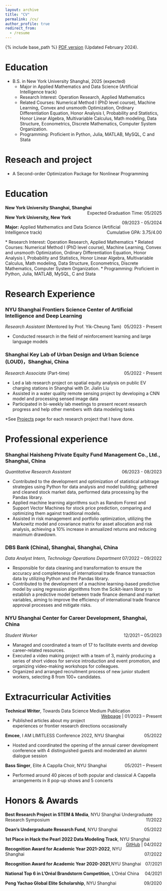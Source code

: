 ```yaml
---
layout: archive
title: "CV"
permalink: /cv/
author_profile: true
redirect_from:
  - /resume
---
```


{% include base_path %}
[PDF version](/files/CV_Yiling_Cao_2024_Feb.pdf) (Updated February 2024). 

Education
======
* B.S. in New York University Shanghai, 2025 (expected)
  * Major in Applied Mathematics and Data Science (Artificial Intelligence track)
  * Research Interest: Operation Research, Applied Mathematics
  * Related Courses: Numerical Method I (PhD level course), Machine Learning, Convex and unsmooth Optimization, Ordinary Differentiation Equation, Honor Analysis I, Probability and Statistics, Honor Linear Algebra, Multivariable Calculus, Math modeling, Data Structure, Econometrics, Discrete Mathematics, Computer System Organization.
  * Programming: Proficient in Python, Julia, MATLAB, MySQL, C and Stata

Reseach and project
======
* A Second-order Optimization Package for Nonlinear Programming





Education
======
<p style="text-align:left;">
    <strong>New York University Shanghai, Shanghai</strong>
    <span style="float:right;">
        Expected Graduation Time: 05/2025
    </span>
</p>
<p style="text-align:left;">
    <strong>New York University, New York</strong>
    <span style="float:right;">
        09/2023 - 05/2024
    </span>
</p>
<p style="text-align:left;">
    <strong>Major:</strong> Applied Mathematics and Data Science (Artificial Intelligence track)
    <span style="float:right;">
        Cumulative GPA: 3.75/4.00
    </span>
</p>
* Research Interest: Operation Research, Applied Mathematics
* Related Courses: Numerical Method I (PhD level course), Machine Learning, Convex and unsmooth Optimization, Ordinary Differentiation Equation, Honor Analysis I, Probability and Statistics, Honor Linear Algebra, Multivariable Calculus, Math modeling, Data Structure, Econometrics, Discrete Mathematics, Computer System Organization.
* Programming: Proficient in Python, Julia, MATLAB, MySQL, C and Stata
		
Research Experience 
======
### **NYU Shanghai Frontiers Science Center of Artificial Intelligence and Deep Learning**

<p style="text-align:left;">
    <i>Research Assistant</i> (Mentored by Prof. Yik-Cheung Tam)
    <span style="float:right;">
        05/2023 - Present
    </span>
</p>

* Conducted research in the field of reinforcement learning and large language models

### **Shanghai Key Lab of Urban Design and Urban Science (LOUD)**，Shanghai, China
<p style="text-align:left;">
    <i>Research Associate</i> (Part-time)
    <span style="float:right;">
        05/2022 - Present
    </span>
</p>

* Led a lab research project on spatial equity analysis on public EV charging stations in Shanghai with Dr. Jialin Liu
* Assisted in a water quality remote sensing project by developing a CNN model and processing sensed image data
* Participated in bi-weekly lab meetings to present recent research progress and help other members with data modeling tasks

*See [Projects](https://balechen.github.io/projects/) page for each research project that I have done.

Professional experience
======

### **Shanghai Haisheng Private Equity Fund Management Co., Ltd.**, Shanghai, China
<p style="text-align:left;">
    <i>Quantitative Research Assistant</i>
    <span style="float:right;">
        06/2023 - 08/2023
    </span>
</p>

* Contributed to the development and optimization of statistical arbitrage strategies using Python for data analysis and model building; gathered and cleaned stock market data, performed data processing by the Pandas library.
* Applied machine learning algorithms such as Random Forest and Support Vector Machines for stock price prediction, comparing and optimizing them against traditional models. 
* Assisted in risk management and portfolio optimization, utilizing the Markowitz model and covariance matrix for asset allocation and risk analysis, achieving a 10% increase in annualized returns and reducing maximum drawdown.


### **DBS Bank (China), Shanghai**, Shanghai, China
<p style="text-align:left;">
    <i>Data Analyst Intern, Technology Operations Department</i>
    <span style="float:right;">
        07/2022 – 09/2022
    </span>
</p>
                                            	 
* Responsible for data cleaning and transformation to ensure the accuracy and completeness of international trade finance transaction data by utilizing Python and the Pandas library.
* Contributed to the development of a machine learning-based predictive model by using regression algorithms from the Scikit-learn library to establish a predictive model between trade finance demand and market variables, aiming to improve the efficiency of international trade finance approval processes and mitigate risks.

### **NYU Shanghai Center for Career Development**, Shanghai, China
<p style="text-align:left;">
    <i>Student Worker</i>
    <span style="float:right;">
        12/2021 – 05/2023
    </span>
</p>

*	Managed and coordinated a team of 17 to facilitate events and develop career-related resources.
*	Executed a video making project with a team of 3, mainly producing a series of short videos for service introduction and event promotion, and organizing video-making workshops for colleagues.
*	Organized and arranged recruitment process of new junior student workers, selecting 8 from 100+ candidates.



Extracurricular Activities
======
<p style="text-align:left;">
    <strong>Technical Writer</strong>, Towards Data Science Medium Publication
    <span style="float:right;">
        <a href="https://medium.com/@bc3088">Webpage</a> | 01/2023 – Present
    </span>
</p>
	 
* Published articles about my project experiences or frontier research directions occasionally

<p style="text-align:left;">
    <strong>Emcee</strong>, I AM LIMITLESS Conference 2022, NYU Shanghai
    <span style="float:right;">05/2022</span>
</p>     	 

*	Hosted and coordinated the opening of the annual career development conference with 4 distinguished guests and moderated an alumni dialogue session

<p style="text-align:left;">
    <strong>Bass Singer</strong>, Elite A Capplla Choir, NYU Shanghai
    <span style="float:right;">05/2021 – Present</span>
</p>

*	Performed around 40 pieces of both popular and classical A Cappella arrangements in 8 pop-up shows and 5 concerts



Honors & Awards
======

<p style="text-align:left;">
    <strong>Best Research Project in STEM & Media</strong>, NYU Shanghai Undergraduate Research Symposium
    <span style="float:right;">11/2022</span>
</p>
<p style="text-align:left;">
    <strong>Dean’s Undergraduate Research Fund</strong>, NYU Shanghai
    <span style="float:right;">05/2022</span>
</p>
<p style="text-align:left;">
    <strong>1st Place in Hack the Pearl 2022 Data Modeling Track</strong>, NYU Shanghai
    <span style="float:right;">
       <a href="https://github.com/BaleChen/hack-the-pearl-2022">GitHub</a> | 04/2022
    </span>
</p>	

<p style="text-align:left;">
    <strong>Recognition Award for Academic Year 2021-2022</strong>, NYU Shanghai
    <span style="float:right;">07/2022</span>
</p>

<p style="text-align:left;">
    <strong>Recognition Award for Academic Year 2020-2021</strong>,NYU Shanghai
    <span style="float:right;">07/2021</span>
</p>

<p style="text-align:left;">
    <strong>National Top 6 in L’Oréal Brandstorm Competition</strong>, L’Oréal China
    <span style="float:right;">04/2021</span>
</p>

<p style="text-align:left;">
    <strong>Peng Yachao Global Elite Scholarship</strong>, NYU Shanghai
    <span style="float:right;">09/2020</span>
</p>
